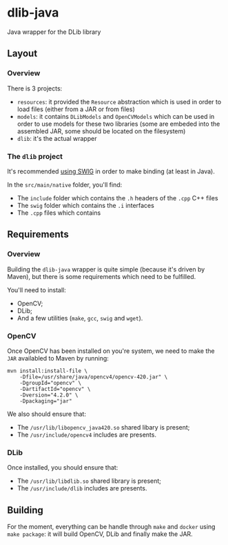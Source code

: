 # dlib-java
Java wrapper for the DLib library

## Layout
### Overview
There is 3 projects:
* `resources`: it provided the `Resource` abstraction which is used in order to load files (either from a JAR or from files)
* `models`: it contains `DLibModels` and `OpenCVModels` which can be used in order to use models for these two libraries (some are embeded into the assembled JAR, some should be located on the filesystem)
* `dlib`: it's the actual wrapper

### The `dlib` project
It's recommended [using SWIG](http://blog.dlib.net/2014/10/mitie-v03-released-now-with-java-and-r.html?m=1) in order to make binding (at least in Java).

In the `src/main/native` folder, you'll find:
* The `include` folder which contains the `.h` headers of the `.cpp` C++ files
* The `swig` folder which contains the `.i` interfaces
* The `.cpp` files which contains  

## Requirements
### Overview
Building the `dlib-java` wrapper is quite simple (because it's driven by Maven), but there is some requirements which need to be fulfilled. 

You'll need to install: 
* OpenCV; 
* DLib; 
* And a few utilities (`make`, `gcc`, `swig` and `wget`). 

### OpenCV
Once OpenCV has been installed on you're system, we need to make the `JAR` availabled to Maven by running:

```
mvn install:install-file \
    -Dfile=/usr/share/java/opencv4/opencv-420.jar" \
    -DgroupId="opencv" \
    -DartifactId="opencv" \
    -Dversion="4.2.0" \
    -Dpackaging="jar"
```

We also should ensure that: 
* The `/usr/lib/libopencv_java420.so` shared libary is present;
* The  `/usr/include/opencv4` includes are presents. 

### DLib
Once installed, you should ensure that:
* The `/usr/lib/libdlib.so` shared library is present;
* The `/usr/include/dlib` includes are presents. 

## Building
For the moment, everything can be handle through `make` and `docker` using `make package`: it will build OpenCV, DLib and finally make the JAR. 